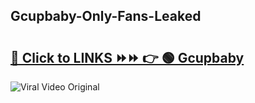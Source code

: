 
 ## Gcupbaby-Only-Fans-Leaked

# <h2><a href="https://clipsfans.com/Gcupbaby&ref=git">🔗 Click to LINKS ⏩⏩ 👉 🟢 Gcupbaby </a></h2>

<a href="https://clipsfans.com/Gcupbaby&ref=git" rel="nofollow" data-target="animated-image.originalLink"><img src="https://i.ibb.co.com/xMMVF88/686577567.gif" alt="Viral Video Original" style="max-width: 100%; display: inline-block;" data-target="animated-image.originalImage"></a>
